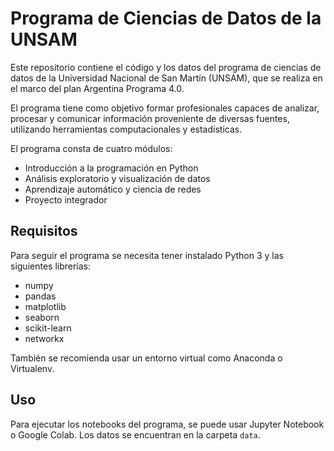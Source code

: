 

# Programa de Ciencias de Datos de la UNSAM

Este repositorio contiene el código y los datos del programa de ciencias de datos de la Universidad Nacional de San Martín (UNSAM), que se realiza en el marco del plan Argentina Programa 4.0.

El programa tiene como objetivo formar profesionales capaces de analizar, procesar y comunicar información proveniente de diversas fuentes, utilizando herramientas computacionales y estadísticas.

El programa consta de cuatro módulos:

- Introducción a la programación en Python
- Análisis exploratorio y visualización de datos
- Aprendizaje automático y ciencia de redes
- Proyecto integrador

## Requisitos

Para seguir el programa se necesita tener instalado Python 3 y las siguientes librerías:

- numpy
- pandas
- matplotlib
- seaborn
- scikit-learn
- networkx

También se recomienda usar un entorno virtual como Anaconda o Virtualenv.

## Uso

Para ejecutar los notebooks del programa, se puede usar Jupyter Notebook o Google Colab. Los datos se encuentran en la carpeta `data`.


